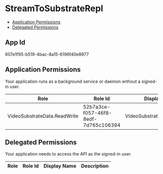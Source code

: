 # StreamToSubstrateRepl
- [Application Permissions](#application-permissions)
- [Delegated Permissions](#delegated-permissions)

## App Id
607e1f95-b519-4bac-8a15-6196f40e8977

## Application Permissions
Your application runs as a background service or daemon without a signed-in user.

| Role | Role Id | Display Name | Description |
|---|---|---|---|
| VideoSubstrateData.ReadWrite | 52b7a3ce-f057-46f8-8edf-7d765c106394 | VideoSubstrateData.ReadWrite | Allows applications to access StreamToSubstrateRepl service |

## Delegated Permissions
Your application needs to access the API as the signed-in user. 

| Role | Role Id | Display Name | Description |
|---|---|---|---|

